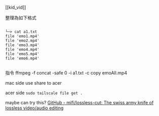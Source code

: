 [[kid_vid]]


整理為如下格式
```

└─> cat a1.txt
file 'emo1.mp4'
file 'emo2.mp4'
file 'emo3.mp4'
file 'emo4.mp4'
file 'emo5.mp4'
file 'emo6.mp4'


```


指令
ffmpeg -f concat -safe 0 -i a1.txt -c copy emoAll.mp4



mac side
use share to acer

acer side
`sudo tailscale file get .`



maybe can try this?
[GitHub - mifi/lossless-cut: The swiss army knife of lossless video/audio editing](https://github.com/mifi/lossless-cut)
